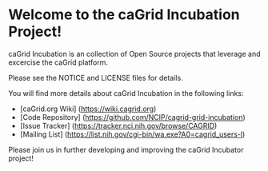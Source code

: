 Welcome to the caGrid Incubation Project!
==============================================

caGrid Incubation is an collection of Open Source projects that leverage and excercise the caGrid platform. 

Please see the NOTICE and LICENSE files for details.

You will find more details about caGrid Incubation in the following links:

 * [caGrid.org Wiki] (https://wiki.cagrid.org)
 * [Code Repository] (https://github.com/NCIP/cagrid-grid-incubation)
 * [Issue Tracker] (https://tracker.nci.nih.gov/browse/CAGRID)
 * [Mailing List] (https://list.nih.gov/cgi-bin/wa.exe?A0=cagrid_users-l)

Please join us in further developing and improving the caGrid Incubator project! 
